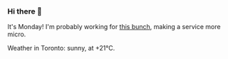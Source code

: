 ### Hi there :wave:

It's Monday! I'm probably working for [this bunch](https://github.com/kohofinancial), making a service more micro.

Weather in Toronto: sunny, at +21°C.
